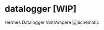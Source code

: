 # datalogger [WIP]
Hermes Datalogger Volt/Ampère
![Schematic](/brunohermes/HAV-Datalogger/main/Screenshots/hardware.jpg)
